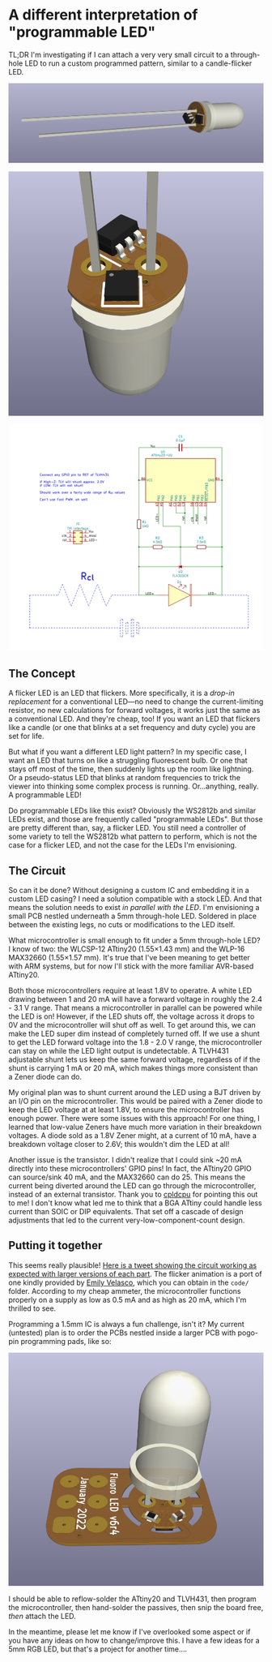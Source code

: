 # A different interpretation of "programmable LED"

TL;DR I'm investigating if I can attach a very very small circuit to a through-hole LED to run a custom programmed pattern, similar to a candle-flicker LED.

![A 3d render of a 5mm through-hole LED with a small PCB on the underside of the lens](sideside.png)

![A 3d render of a 5mm through-hole LED with a small PCB on the underside of the lens](underside.png)

![The schematic of the aforementioned small PCB](schematic.png)


## The Concept

A flicker LED is an LED that flickers. More specifically, it is a _drop-in replacement_ for a conventional LED—no need to change the current-limiting resistor, no new calculations for forward voltages, it works just the same as a conventional LED. And they're cheap, too! If you want an LED that flickers like a candle (or one that blinks at a set frequency and duty cycle) you are set for life.

But what if you want a different LED light pattern? In my specific case, I want an LED that turns on like a struggling fluorescent bulb. Or one that stays off most of the time, then suddenly lights up the room like lightning. Or a pseudo-status LED that blinks at random frequencies to trick the viewer into thinking some complex process is running. Or...anything, really. A programmable LED!

Do programmable LEDs like this exist? Obviously the WS2812b and similar LEDs exist, and those are frequently called "programmable LEDs". But those are pretty different than, say, a flicker LED. You still need a controller of some variety to tell the WS2812b what pattern to perform, which is not the case for a flicker LED, and not the case for the LEDs I'm envisioning.

## The Circuit

So can it be done? Without designing a custom IC and embedding it in a custom LED casing? I need a solution compatible with a stock LED. And that means the solution needs to exist _in parallel with the LED_. I'm envisioning a small PCB nestled underneath a 5mm through-hole LED. Soldered in place between the existing legs, no cuts or modifications to the LED itself.

What microcontroller is small enough to fit under a 5mm through-hole LED? I know of two: the WLCSP-12 ATtiny20 (1.55×1.43 mm) and the WLP-16 MAX32660 (1.55×1.57 mm). It's true that I've been meaning to get better with ARM systems, but for now I'll stick with the more familiar AVR-based ATtiny20.

Both those microcontrollers require at least 1.8V to operatre. A white LED drawing between 1 and 20 mA will have a forward voltage in roughly the 2.4 - 3.1 V range. That means a microcontroller in parallel can be powered while the LED is on! However, if the LED shuts off, the voltage across it drops to 0V and the microcontroller will shut off as well. To get around this, we can make the LED super dim instead of completely turned off. If we use a shunt to get the LED forward voltage into the 1.8 - 2.0 V range, the microcontroller can stay on while the LED light output is undetectable. A TLVH431 adjustable shunt lets us keep the same forward voltage, regardless of if the shunt is carrying 1 mA or 20 mA, which makes things more consistent than a Zener diode can do.

My original plan was to shunt current around the LED using a BJT driven by an I/O pin on the microcontroller. This would be paired with a Zener diode to keep the LED voltage at at least 1.8V, to ensure the microcontroller has enough power. There were some issues with this approach! For one thing, I learned that low-value Zeners have much more variation in their breakdown voltages. A diode sold as a 1.8V Zener might, at a current of 10 mA, have a breakdown voltage closer to 2.6V; this wouldn't dim the LED at all!

Another issue is the transistor. I didn't realize that I could sink ~20 mA directly into these microcontrollers' GPIO pins! In fact, the ATtiny20 GPIO can source/sink 40 mA, and the MAX32660 can do 25. This means the current being diverted around the LED can go through the microcontroller, instead of an external transistor. Thank you to [cpldcpu](https://cpldcpu.wordpress.com) for pointing this out to me! I don't know what led me to think that a BGA ATtiny could handle less current than SOIC or DIP equivalents. That set off a cascade of design adjustments that led to the current very-low-component-count design.

## Putting it together

This seems really plausible! [Here is a tweet showing the circuit working as expected with larger versions of each part](https://twitter.com/DHammarskjold/status/1483334537580998658). The flicker animation is a port of one kindly provided by [Emily Velasco](https://twitter.com/MLE_Online), which you can obtain in the `code/` folder. According to my cheap ammeter, the microcontroller functions properly on a supply as low as 0.5 mA and as high as 20 mA, which I'm thrilled to see.

Programming a 1.5mm IC is always a fun challenge, isn't it? My current (untested) plan is to order the PCBs nestled inside a larger PCB with pogo-pin programming pads, like so:

![A 3d render of the small PCB inside a larger PCB with pads for connecting a programmer](programming.png)

I should be able to reflow-solder the ATtiny20 and TLVH431, then program the microcontroller, then hand-solder the passives, then snip the board free, *then* attach the LED.

In the meantime, please let me know if I've overlooked some aspect or if you have any ideas on how to change/improve this. I have a few ideas for a 5mm RGB LED, but that's a project for another time....